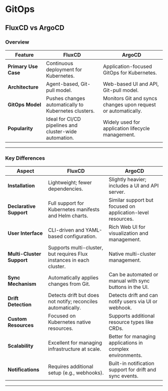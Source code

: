 # GitOps

## FluxCD vs ArgoCD
### **Overview**

| Feature              | **FluxCD**                            | **ArgoCD**                         |
|----------------------|----------------------------------------|-------------------------------------|
| **Primary Use Case** | Continuous deployment for Kubernetes. | Application-focused GitOps for Kubernetes. |
| **Architecture**     | Agent-based, Git-pull model.          | Web-based UI and API, Git-pull model. |
| **GitOps Model**     | Pushes changes automatically to Kubernetes clusters. | Monitors Git and syncs changes upon request or automatically. |
| **Popularity**       | Ideal for CI/CD pipelines and cluster-wide automation. | Widely used for application lifecycle management. |

---

### **Key Differences**

| Aspect                     | **FluxCD**                                      | **ArgoCD**                                     |
|----------------------------|------------------------------------------------|-----------------------------------------------|
| **Installation**            | Lightweight; fewer dependencies.               | Slightly heavier; includes a UI and API server. |
| **Declarative Support**     | Full support for Kubernetes manifests and Helm charts. | Similar support but focused on application-level resources. |
| **User Interface**          | CLI-driven and YAML-based configuration.       | Rich Web UI for visualization and management. |
| **Multi-Cluster Support**   | Supports multi-cluster, but requires Flux instances in each cluster. | Native multi-cluster management.             |
| **Sync Mechanism**          | Automatically applies changes from Git.        | Can be automated or manual with sync buttons in the UI. |
| **Drift Detection**         | Detects drift but does not notify; reconciles automatically. | Detects drift and can notify users via UI or webhook. |
| **Custom Resources**        | Focused on Kubernetes native resources.        | Supports additional resource types like CRDs. |
| **Scalability**             | Excellent for managing infrastructure at scale. | Better for managing applications in complex environments. |
| **Notifications**           | Requires additional setup (e.g., webhooks).    | Built-in notification support for drift and sync events. |

---
